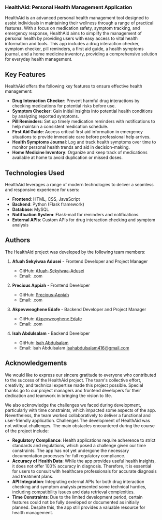 ### HealthAid: Personal Health Management Application
HealthAid is an advanced personal health management tool designed to assist individuals in maintaining their wellness through a range of practical features. With a focus on medication safety, symptom tracking, and emergency response, HealthAid aims to simplify the management of personal health by providing users with easy access to vital health information and tools. This app includes a drug interaction checker, symptom checker, pill reminders, a first aid guide, a health symptoms journal, and a home medicine inventory, providing a comprehensive solution for everyday health management.
## Key Features
HealthAid offers the following key features to ensure effective health management:

- **Drug Interaction Checker**: Prevent harmful drug interactions by checking medications for potential risks before use.
- **Symptom Checker**: Gain initial insights into potential health conditions by analyzing reported symptoms.
- **Pill Reminders**: Set up timely medication reminders with notifications to help maintain a consistent medication schedule.
- **First Aid Guide**: Access critical first aid information in emergency situations to provide immediate care before professional help arrives.
- **Health Symptoms Journal**: Log and track health symptoms over time to monitor personal health trends and aid in decision-making.
- **Home Medicine Inventory**: Organize and keep track of medications available at home to avoid duplication or missed doses.
## Technologies Used
HealthAid leverages a range of modern technologies to deliver a seamless and responsive experience for users:

- **Frontend**: HTML, CSS, JavaScript
- **Backend**: Python (Flask framework)
- **Database**: MySQL
- **Notification System**: Flask-mail for reminders and notifications
- **External APIs**: Custom APIs for drug interaction checking and symptom analysis

## Authors
The HealthAid project was developed by the following team members:

1. **Afuah Sekyiwaa Adusei** - Frontend Developer and Project Manager
   - GitHub: [Afuah-Sekyiwaa-Adusei](https://github.com/)
   - Email: .com

2. **Precious Appiah** - Frontend Developer
   - GitHub: [Precious-Appiah](https://github.com)
   - Email: .com

3. **Akpevweoghene Edafe** - Backend Developer and Project Manager
   - GitHub: [Akpevweoghene Edafe](https://github.com/)
   - Email: .com

4. **Isah Abdulsalam** - Backend Developer
   - GitHub: [Isah Abdulsalam](https://github.com/Isahabdulsalam)
   - Email: Isah Abdulsalam Isahabdulsalam416@gmail.com
  
## Acknowledgements
We would like to express our sincere gratitude to everyone who contributed to the success of the HealthAid project. The team's collective effort, creativity, and technical expertise made this project possible. Special thanks go to our project managers and frontend developers for their dedication and teamwork in bringing the vision to life.

We also acknowledge the challenges we faced during development, particularly with time constraints, which impacted some aspects of the app. Nevertheless, the team worked collaboratively to deliver a functional and user-friendly application.
Challenges
The development of HealthAid was not without challenges. The main obstacles encountered during the course of the project include:

- **Regulatory Compliance**: Health applications require adherence to strict standards and regulations, which posed a challenge given our time constraints. The app has not yet undergone the necessary documentation processes for full regulatory compliance.
- **Accuracy of Health Data**: While the app provides useful health insights, it does not offer 100% accuracy in diagnosis. Therefore, it is essential for users to consult with healthcare professionals for accurate diagnosis and treatment plans.
- **API Integration**: Integrating external APIs for both drug interaction checking and symptom analysis presented some technical hurdles, including compatibility issues and data retrieval complexities.
- **Time Constraints**: Due to the limited development period, certain features could not be fully developed or documented as initially planned. Despite this, the app still provides a valuable resource for health management.
